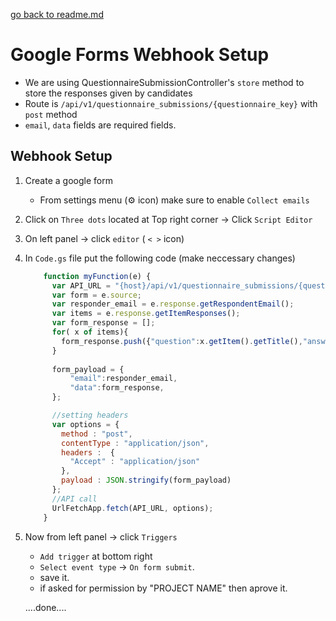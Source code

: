 [go back to readme.md](./readme.md)
# Google Forms Webhook Setup
 - We are using QuestionnaireSubmissionController's `store` method to store the responses given by candidates
 - Route is `/api/v1/questionnaire_submissions/{questionnaire_key}` with `post` method
 - `email`, `data` fields are required fields. 

## Webhook Setup
1. Create a google form
   - From settings menu (⚙ icon) make sure to enable `Collect emails`
2. Click on `Three dots` located at Top right corner  -> Click `Script Editor`
3. On left panel -> click `editor`  ( `< >`  icon) 
4. In `Code.gs` file put the following code (make neccessary changes)
    ```javascript
        function myFunction(e) {
          var API_URL = "{host}/api/v1/questionnaire_submissions/{questionnaire_key}"; //change as per need 
          var form = e.source;
          var responder_email = e.response.getRespondentEmail();
          var items = e.response.getItemResponses();
          var form_response = [];
          for( x of items){
            form_response.push({"question":x.getItem().getTitle(),"answer":x.getResponse()});
          }
          
          form_payload = {
              "email":responder_email,
              "data":form_response,
          };

          //setting headers
          var options = {
            method : "post",
            contentType : "application/json",
            headers :  {
              "Accept" : "application/json"
            },
            payload : JSON.stringify(form_payload)
          };
          //API call
          UrlFetchApp.fetch(API_URL, options);
        }
    ```
  
5. Now from left panel -> click  `Triggers`
    - `Add trigger` at bottom right
    - `Select event type` -> `On form submit`.
    - save it. 
    - if asked for permission by "PROJECT NAME" then aprove it.

    ....done....